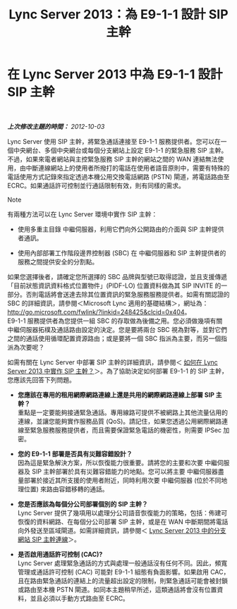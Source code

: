 ﻿---
title: Lync Server 2013：為 E9-1-1 設計 SIP 主幹
TOCTitle: 為 E9-1-1 設計 SIP 主幹
ms:assetid: 4f93b974-b460-45c7-a4a8-6f38e34840f5
ms:mtpsurl: https://technet.microsoft.com/zh-tw/library/Gg398323(v=OCS.15)
ms:contentKeyID: 49290887
ms.date: 08/10/2015
mtps_version: v=OCS.15
ms.translationtype: HT
---

# 在 Lync Server 2013 中為 E9-1-1 設計 SIP 主幹

 

_**上次修改主題的時間：** 2012-10-03_

Lync Server 使用 SIP 主幹，將緊急通話連接至 E9-1-1 服務提供者。您可以在一個中央網台、多個中央網台或每個分支網站上設定 E9-1-1 的緊急服務 SIP 主幹。不過，如果來電者網站與主控緊急服務 SIP 主幹的網站之間的 WAN 連結無法使用，由中斷連線網站上的使用者所撥打的電話在使用者語音原則中，需要有特殊的電話使用方式記錄來指定透過本機公用交換電話網路 (PSTN) 閘道，將電話路由至 ECRC。如果通話許可控制並行通話限制有效，則有同樣的需求。

> [!Note]  
> 有兩種方法可以在 Lync Server 環境中實作 SIP 主幹：
> <ul>
> <li><p>使用多重主目錄 中繼伺服器，利用它們向外公開路由的介面與 SIP 主幹提供者通訊。</p></li>
> <li><p>使用內部部署工作階段邊界控制器 (SBC) 在 中繼伺服器和 SIP 主幹提供者的服務之間提供安全的分割點。</p></li>
> </ul>
> 如果您選擇後者，請確定您所選擇的 SBC 品牌與型號已取得認證，並且支援傳遞「目前狀態資訊資料格式位置物件」(PIDF-LO) 位置資料做為其 SIP INVITE 的一部分。否則電話將會送達去除其位置資訊的緊急服務服務提供者。如需有關認證的 SBC 的詳細資訊，請參閱＜Microsoft Lync 適用的基礎結構＞，網址為： <a href="http://go.microsoft.com/fwlink/?linkid=248425%26clcid=0x404" class="uri">http://go.microsoft.com/fwlink/?linkid=248425&amp;clcid=0x404</a>。<br />
> E9-1-1 服務提供者為您提供一組 SBC 的存取做為後備之用。您必須做幾項有關 中繼伺服器拓樸及通話路由設定的決定。您是要將兩台 SBC 視為對等，並對它們之間的通話使用循環配置資源路由；或是要將一個 SBC 指派為主要，而另一個指派為次要呢？


如需有關在 Lync Server 中部署 SIP 主幹的詳細資訊，請參閱＜ [如何在 Lync Server 2013 中實作 SIP 主幹？](lync-server-2013-how-do-i-implement-sip-trunking.md)＞。為了協助決定如何部署 E9-1-1 的 SIP 主幹，您應該先回答下列問題。

  - **您應該在專用的租用網際網路連線上還是共用的網際網路連線上部署 SIP 主幹？**  
    重點是一定要能夠接通緊急通話。專用線路可提供不被網路上其他流量佔用的連線，並讓您能夠實作服務品質 (QoS)。請記住，如果您透過公用網際網路連線至緊急服務服務提供者，而且需要保證緊急電話的機密性，則需要 IPSec 加密。

<!-- end list -->

  - **您的 E9-1-1 部署是否具有災難容錯設計？**  
    因為這是緊急解決方案，所以恢復能力很重要。請將您的主要和次要 中繼伺服器及 SIP 主幹部署於具有災難容錯能力的地點。您可以將主要 中繼伺服器盡量部署於接近其所支援的使用者附近，同時利用次要 中繼伺服器 (位於不同地理位置) 來路由容錯移轉的通話。

<!-- end list -->

  - **您是否應該為每個分公司部署個別的 SIP 主幹？**  
    Lync Server 提供了幾項用以處理分公司語音恢復能力的策略，包括：佈建可恢復的資料網路、在每個分公司部署 SIP 主幹，或是在 WAN 中斷期間將電話向外發送至區域閘道。如需詳細資訊，請參閱＜ [Lync Server 2013 中的分支網站 SIP 主幹連線](lync-server-2013-branch-site-sip-trunking.md)＞。

<!-- end list -->

  - **是否啟用通話許可控制 (CAC)?**  
    Lync Server 處理緊急通話的方式與處理一般通話沒有任何不同。因此，頻寬管理或通話許可控制 (CAC) 可能對 E9-1-1 組態有負面影響。如果啟用 CAC，且在路由緊急通話的連結上的流量超出設定的限制，則緊急通話可能會被封鎖或路由至本機 PSTN 閘道。如同本主題稍早所述，這類通話將會沒有位置資料，並且必須以手動方式路由至 ECRC。

